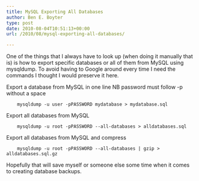 ```yaml
---
title: MySQL Exporting All Databases
author: Ben E. Boyter
type: post
date: 2010-08-04T10:51:13+00:00
url: /2010/08/mysql-exporting-all-databases/

---
```

One of the things that I always have to look up (when doing it manually that is) is how to export specific databases or all of them from MySQL using mysqldump. To avoid having to Google around every time I need the commands I thought I would preserve it here.

Export a database from MySQL in one line NB password must follow -p without a space

```
    mysqldump -u user -pPASSWORD mydatabase > mydatabase.sql
```

Export all databases from MySQL
  
```
    mysqldump -u root -pPASSWORD --all-databases > alldatabases.sql
```

Export all databases from MySQL and compress
  
```
    mysqldump -u root -pPASSWORD --all-databases | gzip > alldatabases.sql.gz
```

Hopefully that will save myself or someone else some time when it comes to creating database backups.